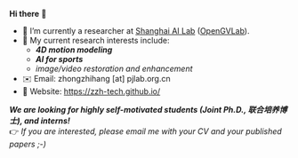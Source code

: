 **Hi there** 👋

- 🌱 I’m currently a researcher at [Shanghai AI Lab](https://www.shlab.org.cn/) ([OpenGVLab](https://github.com/OpenGVLab)).
- 🔭 My current research interests include:
  - **_4D motion modeling_**
  - **_AI for sports_**
  - _image/video restoration and enhancement_
- :envelope: Email: zhongzhihang [at] pjlab.org.cn
- :watermelon: Website: https://zzh-tech.github.io/

**_We are looking for highly self-motivated students (Joint Ph.D., 联合培养博士), and interns!_**  
:point_right: *If you are interested, please email me with your CV and your published papers ;-)*
